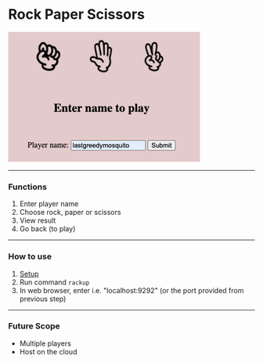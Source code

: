 # Rock Paper Scissors

![index](docs/img/index.png)

---------
### Functions

1. Enter player name
2. Choose rock, paper or scissors
3. View result
4. Go back (to play)

---------
### How to use

1. [Setup](docs/setup.md)
2. Run command `rackup`
3. In web browser, enter i.e. "localhost:9292" (or the port provided from previous step)

---------
### Future Scope

- Multiple players
- Host on the cloud
